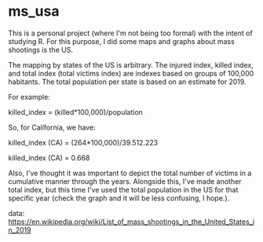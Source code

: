 # ms_usa

This is a personal project (where I'm not being too formal) with the intent of studying R. For this purpose, I did some maps and graphs about mass shootings is the US.

The mapping by states of the US is arbitrary. The injured index, killed index, and total index (total victims index) are indexes based on groups of 100,000 habitants. The total population per state is based on an estimate for 2019.

For example:

killed_index = (killed*100,000)/population

So, for California, we have:

killed_index (CA) = (264*100,000)/39.512.223

killed_index (CA) = 0.668

Also, I've thought it was important to depict the total number of victims in a cumulative manner through the years. Alongside this, I've made another total index, but this time I've used the total population in the US for that specific year (check the graph and it will be less confusing, I hope.).

data: https://en.wikipedia.org/wiki/List_of_mass_shootings_in_the_United_States_in_2019
